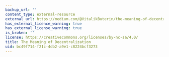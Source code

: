 ```yaml
---
backup_url: ''
content_type: external-resource
external_url: https://medium.com/@VitalikButerin/the-meaning-of-decentralization-a0c92b76a274
has_external_licence_warning: true
has_external_license_warning: true
is_broken: ''
license: https://creativecommons.org/licenses/by-nc-sa/4.0/
title: The Meaning of Decentralization
uid: bc49f714-f21c-4db2-a9e1-c8224bcf3273
---
```

